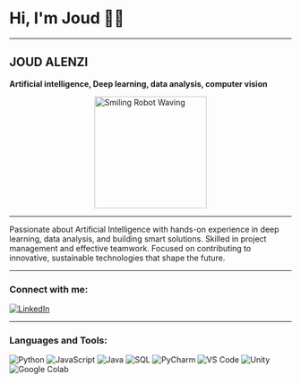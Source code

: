 # Hi, I'm Joud 🤖👋

---

## JOUD ALENZI  
**Artificial intelligence, Deep learning, data analysis, computer vision**  

<img src="https://cdn-icons-png.flaticon.com/512/4712/4712107.png" alt="Smiling Robot Waving" width="200" style="display:block; margin:auto;">

---

Passionate about Artificial Intelligence with hands-on experience in deep learning, data analysis, and building smart solutions. Skilled in project management and effective teamwork. Focused on contributing to innovative, sustainable technologies that shape the future.

---

### Connect with me:
[![LinkedIn](https://img.shields.io/badge/LinkedIn-Profile-blue?style=for-the-badge&logo=linkedin)](https://www.linkedin.com/in/joud-alenzi-3b667132b?utm_source=share&utm_campaign=share_via&utm_content=profile&utm_medium=ios_app)

---

### Languages and Tools:
![Python](https://img.shields.io/badge/Python-3776AB?style=for-the-badge&logo=python&logoColor=white)
![JavaScript](https://img.shields.io/badge/JavaScript-F7DF1E?style=for-the-badge&logo=javascript&logoColor=black)
![Java](https://img.shields.io/badge/Java-007396?style=for-the-badge&logo=java&logoColor=white)
![SQL](https://img.shields.io/badge/SQL-003B57?style=for-the-badge&logo=database&logoColor=white)
![PyCharm](https://img.shields.io/badge/PyCharm-000000?style=for-the-badge&logo=pycharm&logoColor=white)
![VS Code](https://img.shields.io/badge/VS%20Code-007ACC?style=for-the-badge&logo=visual-studio-code&logoColor=white)
![Unity](https://img.shields.io/badge/Unity-000000?style=for-the-badge&logo=unity&logoColor=white)
![Google Colab](https://img.shields.io/badge/Colab-F9AB00?style=for-the-badge&logo=google-colab&logoColor=white)
